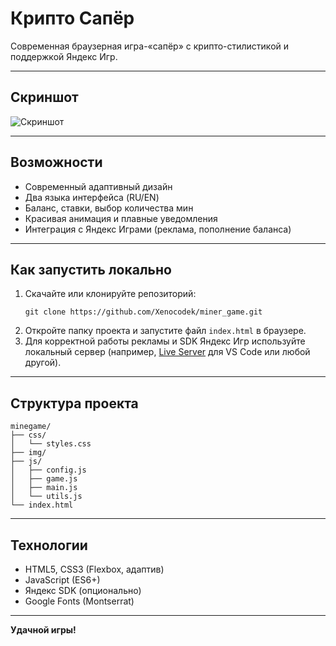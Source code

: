 # Крипто Сапёр

Современная браузерная игра-«сапёр» с крипто-стилистикой и поддержкой Яндекс Игр.

---

## Скриншот

![Скриншот](https://github.com/user-attachments/assets/1587cfeb-4e97-4601-81e6-c57ebe5801a3)


---

## Возможности
- Современный адаптивный дизайн
- Два языка интерфейса (RU/EN)
- Баланс, ставки, выбор количества мин
- Красивая анимация и плавные уведомления
- Интеграция с Яндекс Играми (реклама, пополнение баланса)

---

## Как запустить локально
1. Скачайте или клонируйте репозиторий:
   ```
   git clone https://github.com/Xenocodek/miner_game.git
   ```
2. Откройте папку проекта и запустите файл `index.html` в браузере.
3. Для корректной работы рекламы и SDK Яндекс Игр используйте локальный сервер (например, [Live Server](https://marketplace.visualstudio.com/items?itemName=ritwickdey.LiveServer) для VS Code или любой другой).

---

## Структура проекта
```
minegame/
├── css/
│   └── styles.css
├── img/
├── js/
│   ├── config.js
│   ├── game.js
│   ├── main.js
│   └── utils.js
└── index.html
```

---

## Технологии
- HTML5, CSS3 (Flexbox, адаптив)
- JavaScript (ES6+)
- Яндекс SDK (опционально)
- Google Fonts (Montserrat)

---

**Удачной игры!** 

